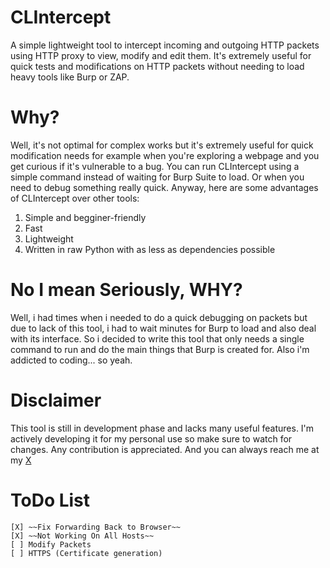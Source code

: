 # CLIntercept

A simple lightweight tool to intercept incoming and outgoing HTTP packets using HTTP proxy to view, modify and edit them. It's extremely useful for quick tests and modifications on HTTP packets without needing to load heavy tools like Burp or ZAP. 

# Why?

Well, it's not optimal for complex works but it's extremely useful for quick modification needs for example when you're exploring a webpage and you get curious if it's vulnerable to a bug. You can run CLIntercept using a simple command instead of waiting for Burp Suite to load. Or when you need to debug something really quick. Anyway, here are some advantages of CLIntercept over other tools:
1. Simple and begginer-friendly
2. Fast
3. Lightweight
4. Written in raw Python with as less as dependencies possible

# No I mean Seriously, WHY?

Well, i had times when i needed to do a quick debugging on packets but due to lack of this tool, i had to wait minutes for Burp to load and also deal with its interface. So i decided to write this tool that only needs a single command to run and do the main things that Burp is created for. Also i'm addicted to coding... so yeah.


# Disclaimer

This tool is still in development phase and lacks many useful features. I'm actively developing it for my personal use so make sure to watch for changes. Any contribution is appreciated. And you can always reach me at my [X](https://x.com/Ch1y0w0)

# ToDo List
	[X] ~~Fix Forwarding Back to Browser~~
	[X] ~~Not Working On All Hosts~~
	[ ] Modify Packets
	[ ] HTTPS (Certificate generation)